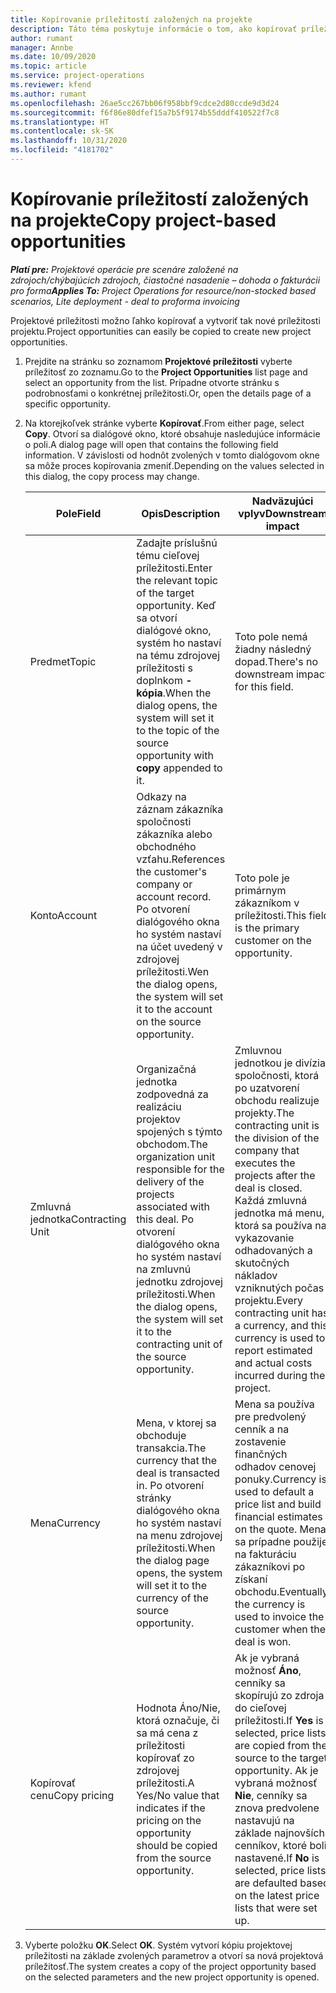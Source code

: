 ```yaml
---
title: Kopírovanie príležitostí založených na projekte
description: Táto téma poskytuje informácie o tom, ako kopírovať príležitosti založené na projekte v Project Operations.
author: rumant
manager: Annbe
ms.date: 10/09/2020
ms.topic: article
ms.service: project-operations
ms.reviewer: kfend
ms.author: rumant
ms.openlocfilehash: 26ae5cc267bb06f958bbf9cdce2d80ccde9d3d24
ms.sourcegitcommit: f6f86e80dfef15a7b5f9174b55dddf410522f7c8
ms.translationtype: HT
ms.contentlocale: sk-SK
ms.lasthandoff: 10/31/2020
ms.locfileid: "4181702"
---
```

# <a name="copy-project-based-opportunities"></a><span data-ttu-id="8cf76-103">Kopírovanie príležitostí založených na projekte</span><span class="sxs-lookup"><span data-stu-id="8cf76-103">Copy project-based opportunities</span></span>

<span data-ttu-id="8cf76-104">_**Platí pre:** Projektové operácie pre scenáre založené na zdrojoch/chýbajúcich zdrojoch, čiastočné nasadenie – dohoda o fakturácii pro forma_</span><span class="sxs-lookup"><span data-stu-id="8cf76-104">_**Applies To:** Project Operations for resource/non-stocked based scenarios, Lite deployment - deal to proforma invoicing_</span></span>


<span data-ttu-id="8cf76-105">Projektové príležitosti možno ľahko kopírovať a vytvoriť tak nové príležitosti projektu.</span><span class="sxs-lookup"><span data-stu-id="8cf76-105">Project opportunities can easily be copied to create new project opportunities.</span></span> 

1. <span data-ttu-id="8cf76-106">Prejdite na stránku so zoznamom **Projektové príležitosti** vyberte príležitosť zo zoznamu.</span><span class="sxs-lookup"><span data-stu-id="8cf76-106">Go to the **Project Opportunities** list page and select an opportunity from the list.</span></span> <span data-ttu-id="8cf76-107">Prípadne otvorte stránku s podrobnosťami o konkrétnej príležitosti.</span><span class="sxs-lookup"><span data-stu-id="8cf76-107">Or, open the details page of a specific opportunity.</span></span> 
2. <span data-ttu-id="8cf76-108">Na ktorejkoľvek stránke vyberte **Kopírovať**.</span><span class="sxs-lookup"><span data-stu-id="8cf76-108">From either page, select **Copy**.</span></span> <span data-ttu-id="8cf76-109">Otvorí sa dialógové okno, ktoré obsahuje nasledujúce informácie o poli.</span><span class="sxs-lookup"><span data-stu-id="8cf76-109">A dialog page will open that contains the following field information.</span></span> <span data-ttu-id="8cf76-110">V závislosti od hodnôt zvolených v tomto dialógovom okne sa môže proces kopírovania zmeniť.</span><span class="sxs-lookup"><span data-stu-id="8cf76-110">Depending on the values selected in this dialog, the copy process may change.</span></span>

    | <span data-ttu-id="8cf76-111">**Pole**</span><span class="sxs-lookup"><span data-stu-id="8cf76-111">**Field**</span></span> | <span data-ttu-id="8cf76-112">**Opis**</span><span class="sxs-lookup"><span data-stu-id="8cf76-112">**Description**</span></span> | <span data-ttu-id="8cf76-113">**Nadväzujúci vplyv**</span><span class="sxs-lookup"><span data-stu-id="8cf76-113">**Downstream impact**</span></span> |
    | --- | --- | --- |
    | <span data-ttu-id="8cf76-114">Predmet</span><span class="sxs-lookup"><span data-stu-id="8cf76-114">Topic</span></span> | <span data-ttu-id="8cf76-115">Zadajte príslušnú tému cieľovej príležitosti.</span><span class="sxs-lookup"><span data-stu-id="8cf76-115">Enter the relevant topic of the target opportunity.</span></span> <span data-ttu-id="8cf76-116">Keď sa otvorí dialógové okno, systém ho nastaví na tému zdrojovej príležitosti s doplnkom **-kópia**.</span><span class="sxs-lookup"><span data-stu-id="8cf76-116">When the dialog opens, the system will set it to the topic of the source opportunity with **copy** appended to it.</span></span> | <span data-ttu-id="8cf76-117">Toto pole nemá žiadny následný dopad.</span><span class="sxs-lookup"><span data-stu-id="8cf76-117">There's no downstream impact for this field.</span></span> |
    | <span data-ttu-id="8cf76-118">Konto</span><span class="sxs-lookup"><span data-stu-id="8cf76-118">Account</span></span> | <span data-ttu-id="8cf76-119">Odkazy na záznam zákazníka spoločnosti zákazníka alebo obchodného vzťahu.</span><span class="sxs-lookup"><span data-stu-id="8cf76-119">References the customer's company or account record.</span></span> <span data-ttu-id="8cf76-120">Po otvorení dialógového okna ho systém nastaví na účet uvedený v zdrojovej príležitosti.</span><span class="sxs-lookup"><span data-stu-id="8cf76-120">Wen the dialog opens, the system will set it to the account on the source opportunity.</span></span> | <span data-ttu-id="8cf76-121">Toto pole je primárnym zákazníkom v príležitosti.</span><span class="sxs-lookup"><span data-stu-id="8cf76-121">This field is the primary customer on the opportunity.</span></span> |
    | <span data-ttu-id="8cf76-122">Zmluvná jednotka</span><span class="sxs-lookup"><span data-stu-id="8cf76-122">Contracting Unit</span></span> | <span data-ttu-id="8cf76-123">Organizačná jednotka zodpovedná za realizáciu projektov spojených s týmto obchodom.</span><span class="sxs-lookup"><span data-stu-id="8cf76-123">The organization unit responsible for the delivery of the projects associated with this deal.</span></span> <span data-ttu-id="8cf76-124">Po otvorení dialógového okna ho systém nastaví na zmluvnú jednotku zdrojovej príležitosti.</span><span class="sxs-lookup"><span data-stu-id="8cf76-124">When the dialog opens, the system will set it to the contracting unit of the source opportunity.</span></span> | <span data-ttu-id="8cf76-125">Zmluvnou jednotkou je divízia spoločnosti, ktorá po uzatvorení obchodu realizuje projekty.</span><span class="sxs-lookup"><span data-stu-id="8cf76-125">The contracting unit is the division of the company that executes the projects after the deal is closed.</span></span> <span data-ttu-id="8cf76-126">Každá zmluvná jednotka má menu, ktorá sa používa na vykazovanie odhadovaných a skutočných nákladov vzniknutých počas projektu.</span><span class="sxs-lookup"><span data-stu-id="8cf76-126">Every contracting unit has a currency, and this currency is used to report estimated and actual costs incurred during the project.</span></span> |
    | <span data-ttu-id="8cf76-127">Mena</span><span class="sxs-lookup"><span data-stu-id="8cf76-127">Currency</span></span> | <span data-ttu-id="8cf76-128">Mena, v ktorej sa obchoduje transakcia.</span><span class="sxs-lookup"><span data-stu-id="8cf76-128">The currency that the deal is transacted in.</span></span> <span data-ttu-id="8cf76-129">Po otvorení stránky dialógového okna ho systém nastaví na menu zdrojovej príležitosti.</span><span class="sxs-lookup"><span data-stu-id="8cf76-129">When the dialog page opens, the system will set it to the currency of the source opportunity.</span></span> | <span data-ttu-id="8cf76-130">Mena sa používa pre predvolený cenník a na zostavenie finančných odhadov cenovej ponuky.</span><span class="sxs-lookup"><span data-stu-id="8cf76-130">Currency is used to default a price list and build financial estimates on the quote.</span></span> <span data-ttu-id="8cf76-131">Mena sa prípadne použije na fakturáciu zákazníkovi po získaní obchodu.</span><span class="sxs-lookup"><span data-stu-id="8cf76-131">Eventually, the currency is used to invoice the customer when the deal is won.</span></span> |
    | <span data-ttu-id="8cf76-132">Kopírovať cenu</span><span class="sxs-lookup"><span data-stu-id="8cf76-132">Copy pricing</span></span> | <span data-ttu-id="8cf76-133">Hodnota Áno/Nie, ktorá označuje, či sa má cena z príležitosti kopírovať zo zdrojovej príležitosti.</span><span class="sxs-lookup"><span data-stu-id="8cf76-133">A Yes/No value that indicates if the pricing on the opportunity should be copied from the source opportunity.</span></span> | <span data-ttu-id="8cf76-134">Ak je vybraná možnosť **Áno**, cenníky sa skopírujú zo zdroja do cieľovej príležitosti.</span><span class="sxs-lookup"><span data-stu-id="8cf76-134">If **Yes** is selected, price lists are copied from the source to the target opportunity.</span></span> <span data-ttu-id="8cf76-135">Ak je vybraná možnosť **Nie**, cenníky sa znova predvolene nastavujú na základe najnovších cenníkov, ktoré boli nastavené.</span><span class="sxs-lookup"><span data-stu-id="8cf76-135">If **No** is selected, price lists are defaulted based on the latest price lists that were set up.</span></span> |

3. <span data-ttu-id="8cf76-136">Vyberte položku **OK**.</span><span class="sxs-lookup"><span data-stu-id="8cf76-136">Select **OK**.</span></span> <span data-ttu-id="8cf76-137">Systém vytvorí kópiu projektovej príležitosti na základe zvolených parametrov a otvorí sa nová projektová príležitosť.</span><span class="sxs-lookup"><span data-stu-id="8cf76-137">The system creates a copy of the project opportunity based on the selected parameters and the new project opportunity is opened.</span></span>
